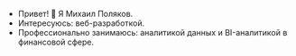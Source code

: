 - Привет! 👋 Я Михаил Поляков. 
- Интересуюсь: веб-разработкой.
- Профессионально занимаюсь: аналитикой данных и BI-аналитикой в финансовой сфере.

